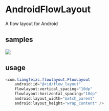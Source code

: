 # AndroidFlowLayout
A flow layout for Android

samples
----

![]("http://img02.taobaocdn.com/imgextra/i2/160310864/TB2MH8.bVXXXXa3XXXXXXXXXXXX_!!160310864.png")

usage
----

```java
<com.liangfeizc.flowlayout.FlowLayout
    android:id="@+id/flow_layout"
    flowlayout:vertical_spacing="10dp"
    flowlayout:horizontal_spacing="10dp"
    android:layout_width="match_parent"
    android:layout_height="wrap_content" />
```